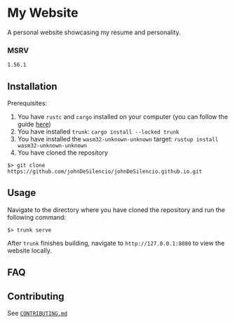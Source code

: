 # My Website

A personal website showcasing my resume and personality.

### MSRV

`1.56.1`

## Installation

Prerequisites:

1. You have `rustc` and `cargo` installed on your computer (you can follow the guide [here](https://www.rust-lang.org/tools/install))
2. You have installed `trunk`: `cargo install --locked trunk`
3. You have installed the `wasm32-unknown-unknown` target: `rustup install wasm32-unknown-unknown`
4. You have cloned the repository

```none
$> git clone https://github.com/johnDeSilencio/johnDeSilencio.github.io.git
```

## Usage

Navigate to the directory where you have cloned the repository and run the following command:

```none
$> trunk serve
```

After `trunk` finishes building, navigate to `http://127.0.0.1:8080` to view the website locally.

## FAQ

## Contributing

See [`CONTRIBUTING.md`](./CONTRIBUTING.md)

